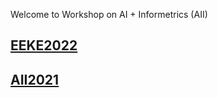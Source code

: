 Welcome to Workshop on AI + Informetrics (AII)

## [EEKE2022](https://ai-informetrics.github.io/2022/)
## [AII2021](https://ai-informetrics.github.io/index.html)


